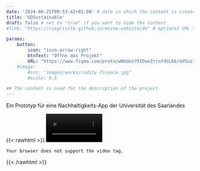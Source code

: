 ```yaml
---
date: '2024-08-25T09:53:42+02:00' # date in which the content is created - defaults to "today"
title: 'UDSustainable'
draft: false # set to "true" if you want to hide the content 
#link: "https://siegristlk.github.io/meine-website/de" # optional URL to link the logo to

params:
    button:
        icon: "icon-arrow-right"
        btnText: "Öffne das Projekt"
        URL: "https://www.figma.com/proto/wNmdex79IOaeZrrnf4SL66/UdSustainable?node-id=416-5855&starting-point-node-id=416%3A5855&mode=design&t=Dp8N2UczhaenCqGT-1"
    #image:
        #src: "images/works/radity-finance.jpg"
        #scale: 0.5

## The content is used for the description of the project
---
```


Ein Prototyp für eine Nachhaltigkeits-App der Universität des Saarlandes 

{{< rawhtml >}} 
<video width=30% controls autoplay muted loop>
    <source src="/meine-website/videos/udsustainable2.webm" type="video/webm">
    <source src="/meine-website/videos/udsustainable2.mp4" type="video/mp4">

    Your browser does not support the video tag.  
</video>
{{< /rawhtml >}}

